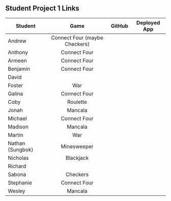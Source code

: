 ## Student Project 1 Links

| Student | Game | GitHub | Deployed App |
|---|:---:|:---:|:---:|
| Andrew | Connect Four (maybe Checkers) |  |  |
| Anthony | Connect Four |  |  |
| Armeen | Connect Four |  |  |
| Benjamin | Connect Four |  |  |
| David |  |  |  |
| Foster | War |  |  |
| Galina | Connect Four |  |  |
| Coby | Roulette |  |  |
| Jonah | Mancala |  |  |
| Michael | Connect Four |  |  |
| Madison | Mancala |  |  |
| Martin | War |  |  |
| Nathan (Sungbok) | Minesweeper |  |  |
| Nicholas | Blackjack |  |  |
| Richard |  |  |  |
| Sabona | Checkers |  |  |
| Stephanie | Connect Four |  |  |
| Wesley | Mancala |  |  |